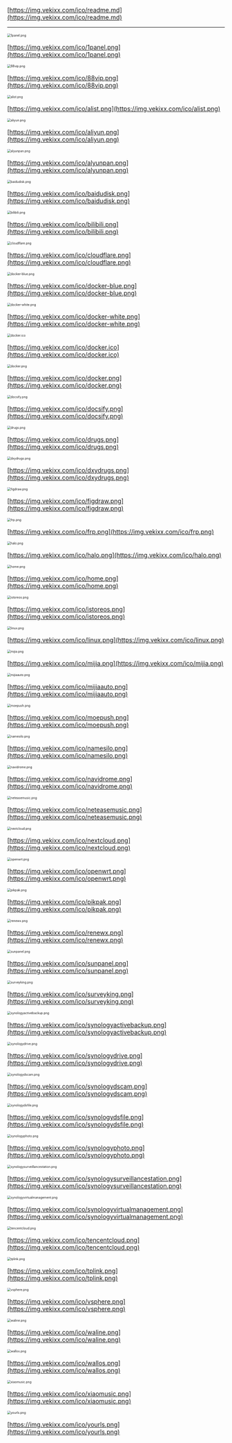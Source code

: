 [https://img.vekixx.com/ico/readme.md](https://img.vekixx.com/ico/readme.md)

---
<img src="https://img.vekixx.com/ico/1panel.png" alt="1panel.png" style="zoom: 50%;" />

[https://img.vekixx.com/ico/1panel.png](https://img.vekixx.com/ico/1panel.png)

<img src="https://img.vekixx.com/ico/88vip.png" alt="88vip.png" style="zoom: 50%;" />

[https://img.vekixx.com/ico/88vip.png](https://img.vekixx.com/ico/88vip.png)

<img src="https://img.vekixx.com/ico/alist.png" alt="alist.png" style="zoom: 50%;" />

[https://img.vekixx.com/ico/alist.png](https://img.vekixx.com/ico/alist.png)

<img src="https://img.vekixx.com/ico/aliyun.png" alt="aliyun.png" style="zoom: 50%;" />

[https://img.vekixx.com/ico/aliyun.png](https://img.vekixx.com/ico/aliyun.png)

<img src="https://img.vekixx.com/ico/alyunpan.png" alt="alyunpan.png" style="zoom: 50%;" />

[https://img.vekixx.com/ico/alyunpan.png](https://img.vekixx.com/ico/alyunpan.png)

<img src="https://img.vekixx.com/ico/baidudisk.png" alt="baidudisk.png" style="zoom: 50%;" />

[https://img.vekixx.com/ico/baidudisk.png](https://img.vekixx.com/ico/baidudisk.png)

<img src="https://img.vekixx.com/ico/bilibili.png" alt="bilibili.png" style="zoom: 50%;" />

[https://img.vekixx.com/ico/bilibili.png](https://img.vekixx.com/ico/bilibili.png)

<img src="https://img.vekixx.com/ico/cloudflare.png" alt="cloudflare.png" style="zoom: 50%;" />

[https://img.vekixx.com/ico/cloudflare.png](https://img.vekixx.com/ico/cloudflare.png)

<img src="https://img.vekixx.com/ico/docker-blue.png" alt="docker-blue.png" style="zoom: 50%;" />

[https://img.vekixx.com/ico/docker-blue.png](https://img.vekixx.com/ico/docker-blue.png)

<img src="https://img.vekixx.com/ico/docker-white.png" alt="docker-white.png" style="zoom: 50%;" />

[https://img.vekixx.com/ico/docker-white.png](https://img.vekixx.com/ico/docker-white.png)

<img src="https://img.vekixx.com/ico/docker.ico" alt="docker.ico" style="zoom: 50%;" />

[https://img.vekixx.com/ico/docker.ico](https://img.vekixx.com/ico/docker.ico)

<img src="https://img.vekixx.com/ico/docker.png" alt="docker.png" style="zoom: 50%;" />

[https://img.vekixx.com/ico/docker.png](https://img.vekixx.com/ico/docker.png)

<img src="https://img.vekixx.com/ico/docsify.png" alt="docsify.png" style="zoom: 50%;" />

[https://img.vekixx.com/ico/docsify.png](https://img.vekixx.com/ico/docsify.png)

<img src="https://img.vekixx.com/ico/drugs.png" alt="drugs.png" style="zoom: 50%;" />

[https://img.vekixx.com/ico/drugs.png](https://img.vekixx.com/ico/drugs.png)

<img src="https://img.vekixx.com/ico/dxydrugs.png" alt="dxydrugs.png" style="zoom: 50%;" />

[https://img.vekixx.com/ico/dxydrugs.png](https://img.vekixx.com/ico/dxydrugs.png)

<img src="https://img.vekixx.com/ico/figdraw.png" alt="figdraw.png" style="zoom: 50%;" />

[https://img.vekixx.com/ico/figdraw.png](https://img.vekixx.com/ico/figdraw.png)

<img src="https://img.vekixx.com/ico/frp.png" alt="frp.png" style="zoom: 50%;" />

[https://img.vekixx.com/ico/frp.png](https://img.vekixx.com/ico/frp.png)

<img src="https://img.vekixx.com/ico/halo.png" alt="halo.png" style="zoom: 50%;" />

[https://img.vekixx.com/ico/halo.png](https://img.vekixx.com/ico/halo.png)

<img src="https://img.vekixx.com/ico/home.png" alt="home.png" style="zoom: 50%;" />

[https://img.vekixx.com/ico/home.png](https://img.vekixx.com/ico/home.png)

<img src="https://img.vekixx.com/ico/istoreos.png" alt="istoreos.png" style="zoom: 50%;" />

[https://img.vekixx.com/ico/istoreos.png](https://img.vekixx.com/ico/istoreos.png)

<img src="https://img.vekixx.com/ico/linux.png" alt="linux.png" style="zoom: 50%;" />

[https://img.vekixx.com/ico/linux.png](https://img.vekixx.com/ico/linux.png)

<img src="https://img.vekixx.com/ico/mijia.png" alt="mijia.png" style="zoom: 50%;" />

[https://img.vekixx.com/ico/mijia.png](https://img.vekixx.com/ico/mijia.png)

<img src="https://img.vekixx.com/ico/mijiaauto.png" alt="mijiaauto.png" style="zoom: 50%;" />

[https://img.vekixx.com/ico/mijiaauto.png](https://img.vekixx.com/ico/mijiaauto.png)

<img src="https://img.vekixx.com/ico/moepush.png" alt="moepush.png" style="zoom: 50%;" />

[https://img.vekixx.com/ico/moepush.png](https://img.vekixx.com/ico/moepush.png)

<img src="https://img.vekixx.com/ico/namesilo.png" alt="namesilo.png" style="zoom: 50%;" />

[https://img.vekixx.com/ico/namesilo.png](https://img.vekixx.com/ico/namesilo.png)

<img src="https://img.vekixx.com/ico/navidrome.png" alt="navidrome.png" style="zoom: 50%;" />

[https://img.vekixx.com/ico/navidrome.png](https://img.vekixx.com/ico/navidrome.png)

<img src="https://img.vekixx.com/ico/neteasemusic.png" alt="neteasemusic.png" style="zoom: 50%;" />

[https://img.vekixx.com/ico/neteasemusic.png](https://img.vekixx.com/ico/neteasemusic.png)

<img src="https://img.vekixx.com/ico/nextcloud.png" alt="nextcloud.png" style="zoom: 50%;" />

[https://img.vekixx.com/ico/nextcloud.png](https://img.vekixx.com/ico/nextcloud.png)

<img src="https://img.vekixx.com/ico/openwrt.png" alt="openwrt.png" style="zoom: 50%;" />

[https://img.vekixx.com/ico/openwrt.png](https://img.vekixx.com/ico/openwrt.png)

<img src="https://img.vekixx.com/ico/pikpak.png" alt="pikpak.png" style="zoom: 50%;" />

[https://img.vekixx.com/ico/pikpak.png](https://img.vekixx.com/ico/pikpak.png)

<img src="https://img.vekixx.com/ico/renewx.png" alt="renewx.png" style="zoom: 50%;" />

[https://img.vekixx.com/ico/renewx.png](https://img.vekixx.com/ico/renewx.png)

<img src="https://img.vekixx.com/ico/sunpanel.png" alt="sunpanel.png" style="zoom: 50%;" />

[https://img.vekixx.com/ico/sunpanel.png](https://img.vekixx.com/ico/sunpanel.png)

<img src="https://img.vekixx.com/ico/surveyking.png" alt="surveyking.png" style="zoom: 50%;" />

[https://img.vekixx.com/ico/surveyking.png](https://img.vekixx.com/ico/surveyking.png)

<img src="https://img.vekixx.com/ico/synologyactivebackup.png" alt="synologyactivebackup.png" style="zoom: 50%;" />

[https://img.vekixx.com/ico/synologyactivebackup.png](https://img.vekixx.com/ico/synologyactivebackup.png)

<img src="https://img.vekixx.com/ico/synologydrive.png" alt="synologydrive.png" style="zoom: 50%;" />

[https://img.vekixx.com/ico/synologydrive.png](https://img.vekixx.com/ico/synologydrive.png)

<img src="https://img.vekixx.com/ico/synologydscam.png" alt="synologydscam.png" style="zoom: 50%;" />

[https://img.vekixx.com/ico/synologydscam.png](https://img.vekixx.com/ico/synologydscam.png)

<img src="https://img.vekixx.com/ico/synologydsfile.png" alt="synologydsfile.png" style="zoom: 50%;" />

[https://img.vekixx.com/ico/synologydsfile.png](https://img.vekixx.com/ico/synologydsfile.png)

<img src="https://img.vekixx.com/ico/synologyphoto.png" alt="synologyphoto.png" style="zoom: 50%;" />

[https://img.vekixx.com/ico/synologyphoto.png](https://img.vekixx.com/ico/synologyphoto.png)

<img src="https://img.vekixx.com/ico/synologysurveillancestation.png" alt="synologysurveillancestation.png" style="zoom: 50%;" />

[https://img.vekixx.com/ico/synologysurveillancestation.png](https://img.vekixx.com/ico/synologysurveillancestation.png)

<img src="https://img.vekixx.com/ico/synologyvirtualmanagement.png" alt="synologyvirtualmanagement.png" style="zoom: 50%;" />

[https://img.vekixx.com/ico/synologyvirtualmanagement.png](https://img.vekixx.com/ico/synologyvirtualmanagement.png)

<img src="https://img.vekixx.com/ico/tencentcloud.png" alt="tencentcloud.png" style="zoom: 50%;" />

[https://img.vekixx.com/ico/tencentcloud.png](https://img.vekixx.com/ico/tencentcloud.png)

<img src="https://img.vekixx.com/ico/tplink.png" alt="tplink.png" style="zoom: 50%;" />

[https://img.vekixx.com/ico/tplink.png](https://img.vekixx.com/ico/tplink.png)

<img src="https://img.vekixx.com/ico/vsphere.png" alt="vsphere.png" style="zoom: 50%;" />

[https://img.vekixx.com/ico/vsphere.png](https://img.vekixx.com/ico/vsphere.png)

<img src="https://img.vekixx.com/ico/waline.png" alt="waline.png" style="zoom: 50%;" />

[https://img.vekixx.com/ico/waline.png](https://img.vekixx.com/ico/waline.png)

<img src="https://img.vekixx.com/ico/wallos.png" alt="wallos.png" style="zoom: 50%;" />

[https://img.vekixx.com/ico/wallos.png](https://img.vekixx.com/ico/wallos.png)

<img src="https://img.vekixx.com/ico/xiaomusic.png" alt="xiaomusic.png" style="zoom: 50%;" />

[https://img.vekixx.com/ico/xiaomusic.png](https://img.vekixx.com/ico/xiaomusic.png)

<img src="https://img.vekixx.com/ico/yourls.png" alt="yourls.png" style="zoom: 50%;" />

[https://img.vekixx.com/ico/yourls.png](https://img.vekixx.com/ico/yourls.png)
